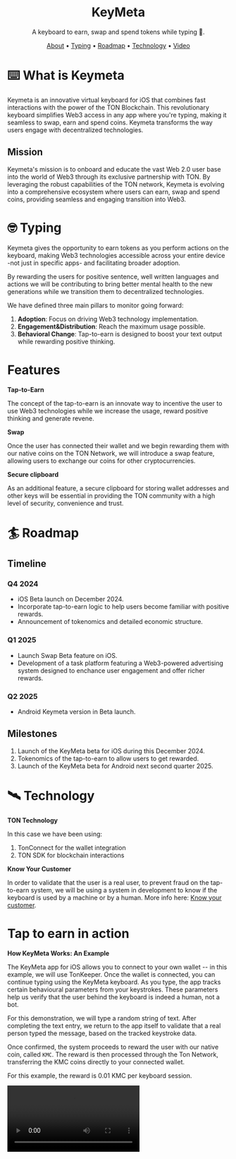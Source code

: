 <h1 align="center">KeyMeta</h1>
<p align="center">
A keyboard to earn, swap and spend tokens while typing 💁.
</p>

<p align="center">
  <a href="#keyboard-what-is-keymeta">About</a> •
  <a href="#nerd_face-typing">Typing</a> •
  <a href="#surfer-roadmap">Roadmap</a> •
  <a href="#artificial_satellite-technology">Technology</a>  •
  <a href="#tap-to-earn-in-action">Video</a>

  <br>
</p>


# :keyboard: What is Keymeta

Keymeta is an innovative virtual keyboard for iOS that combines fast interactions with the power of the TON Blockchain. This revolutionary keyboard simplifies Web3 access in any app where you're typing, making it seamless to swap, earn and spend coins. Keymeta transforms the way users engage with decentralized technologies.

## Mission

Keymeta's mission is to onboard and educate the vast Web 2.0 user base into the world of Web3 through its exclusive partnership with TON. By leveraging the robust capabilities of the TON network, Keymeta is evolving into a comprehensive ecosystem where users can earn, swap and spend coins, providing seamless and engaging transition into Web3.


# :nerd_face: Typing

Keymeta gives the opportunity to earn tokens as you perform actions on the keyboard, making Web3 technologies accessible across your entire device -not just in specific apps- and facilitating broader adoption.

By rewarding the users for positive sentence, well written languages and actions we will be contributing to bring better mental health to the new generations while we transition them to decentralized technologies.

We have defined three main pillars to monitor going forward:
1. **Adoption**: Focus on driving Web3 technology implementation.
2. **Engagement&Distribution**: Reach the maximum usage possible.
3. **Behavioral Change**: Tap-to-earn is designed to boost your text output while rewarding positive thinking.

# Features

**Tap-to-Earn**

The concept of the tap-to-earn is an innovate way to incentive the user to use Web3 technologies while we increase the usage, reward positive thinking and generate revene.

**Swap**

Once the user has connected their wallet and we begin rewarding them with our native coins on the TON Network, we will introduce a swap feature, allowing users to exchange our coins for other cryptocurrencies.

**Secure clipboard**

As an additional feature, a secure clipboard for storing wallet addresses and other keys will be essential in providing the TON community with a high level of security, convenience and trust.

# :surfer: Roadmap

## Timeline

### Q4 2024

* iOS Beta launch on December 2024.
* Incorporate tap-to-earn logic to help users become familiar with positive rewards.
* Announcement of tokenomics and detailed economic structure.

### Q1 2025

* Launch Swap Beta feature on iOS.
* Development of a task platform featuring a Web3-powered advertising system designed to enchance user engagement and offer richer rewards.

### Q2 2025

* Android Keymeta version in Beta launch.


## Milestones

1. Launch of the KeyMeta beta for iOS during this December 2024.
2. Tokenomics of the tap-to-earn to allow users to get rewarded.
3. Launch of the KeyMeta beta for Android next second quarter 2025.


# :artificial_satellite: Technology

**TON Technology**

In this case we have been using:
1. TonConnect for the wallet integration
2. TON SDK for blockchain interactions

**Know Your Customer**

In order to validate that the user is a real user, to prevent fraud on the tap-to-earn system, we will be using a system in development to know if the keyboard is used by a machine or by a human. More info here: [Know your customer](https://www.fleksy.com/blog/fleksy-granted-innovate-uk-funding-to-combat-financial-fraud-on-mobile/).


# Tap to earn in action

**How KeyMeta Works: An Example**

The KeyMeta app for iOS allows you to connect to your own wallet -- in this example, we will use TonKeeper. Once the wallet is connected, you can continue typing using the KeyMeta keyboard. As you type, the app tracks certain behavioural parameters from your keystrokes. These parameters help us verify that the user behind the keyboard is indeed a human, not a bot.

For this demonstration, we will type a random string of text. After completing the text entry, we return to the app itself to validate that a real person typed the message, based on the tracked keystroke data.

Once confirmed, the system proceeds to reward the user with our native coin, called `KMC`. The reward is then processed through the Ton Network, transferring the KMC coins directly to your connected wallet.

For this example, the reward is 0.01 KMC per keyboard session.


<video src ="https://github.com/user-attachments/assets/096653b6-e904-4cac-a2e3-8f92d31bd917" />
  <br>


